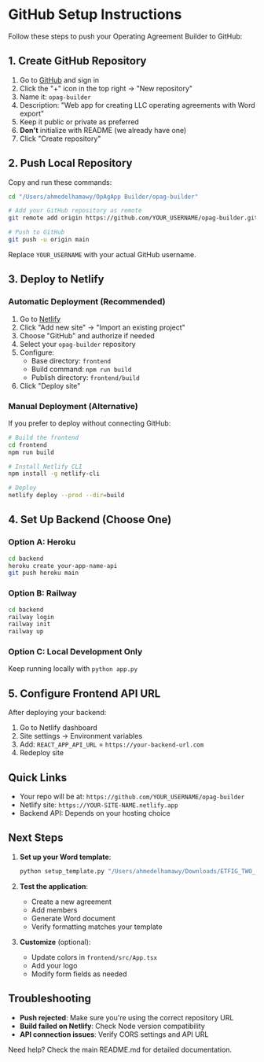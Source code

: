 # GitHub Setup Instructions

Follow these steps to push your Operating Agreement Builder to GitHub:

## 1. Create GitHub Repository

1. Go to [GitHub](https://github.com) and sign in
2. Click the "+" icon in the top right → "New repository"
3. Name it: `opag-builder`
4. Description: "Web app for creating LLC operating agreements with Word export"
5. Keep it public or private as preferred
6. **Don't** initialize with README (we already have one)
7. Click "Create repository"

## 2. Push Local Repository

Copy and run these commands:

```bash
cd "/Users/ahmedelhamawy/OpAgApp Builder/opag-builder"

# Add your GitHub repository as remote
git remote add origin https://github.com/YOUR_USERNAME/opag-builder.git

# Push to GitHub
git push -u origin main
```

Replace `YOUR_USERNAME` with your actual GitHub username.

## 3. Deploy to Netlify

### Automatic Deployment (Recommended)

1. Go to [Netlify](https://app.netlify.com)
2. Click "Add new site" → "Import an existing project"
3. Choose "GitHub" and authorize if needed
4. Select your `opag-builder` repository
5. Configure:
   - Base directory: `frontend`
   - Build command: `npm run build`
   - Publish directory: `frontend/build`
6. Click "Deploy site"

### Manual Deployment (Alternative)

If you prefer to deploy without connecting GitHub:

```bash
# Build the frontend
cd frontend
npm run build

# Install Netlify CLI
npm install -g netlify-cli

# Deploy
netlify deploy --prod --dir=build
```

## 4. Set Up Backend (Choose One)

### Option A: Heroku
```bash
cd backend
heroku create your-app-name-api
git push heroku main
```

### Option B: Railway
```bash
cd backend
railway login
railway init
railway up
```

### Option C: Local Development Only
Keep running locally with `python app.py`

## 5. Configure Frontend API URL

After deploying your backend:

1. Go to Netlify dashboard
2. Site settings → Environment variables
3. Add: `REACT_APP_API_URL` = `https://your-backend-url.com`
4. Redeploy site

## Quick Links

- Your repo will be at: `https://github.com/YOUR_USERNAME/opag-builder`
- Netlify site: `https://YOUR-SITE-NAME.netlify.app`
- Backend API: Depends on your hosting choice

## Next Steps

1. **Set up your Word template**:
   ```bash
   python setup_template.py "/Users/ahmedelhamawy/Downloads/ETFIG_TWO_Operating Agreement_Final_250312.docx"
   ```

2. **Test the application**:
   - Create a new agreement
   - Add members
   - Generate Word document
   - Verify formatting matches your template

3. **Customize** (optional):
   - Update colors in `frontend/src/App.tsx`
   - Add your logo
   - Modify form fields as needed

## Troubleshooting

- **Push rejected**: Make sure you're using the correct repository URL
- **Build failed on Netlify**: Check Node version compatibility
- **API connection issues**: Verify CORS settings and API URL

Need help? Check the main README.md for detailed documentation.
